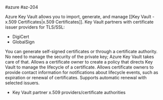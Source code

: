 #azure #az-204 

Azure Key Vault allows you to import, generate, and manage [[Key Vault - x.509 Certificates|x.509 Certificates]].
Key Vault partners with certificate issuer providers for TLS/SSL:
- DigiCert
- GlobalSign

You can generate self-signed certificates or through a certificate authority.
No need to manage the security of the private key; Azure Key Vault takes care of that.
Allows a certificate owner to create a policy that directs Key Vault to manage the lifecycle of a certificate.
Allows certificate owners to provide contact information for notifications about lifecycle events, such as expiration or renewal of certificates.
Supports automatic renewal with selected issuers.
- Key Vault partner x.509 providers/certificate authorities